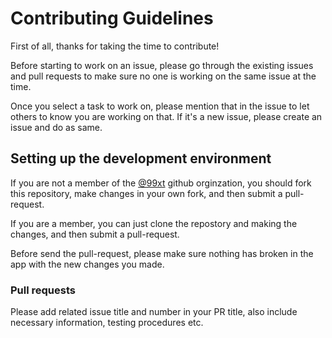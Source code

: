 # Contributing Guidelines

First of all, thanks for taking the time to contribute!

Before starting to work on an issue, please go through the existing issues and pull requests to make sure no one is working on the same issue at the time.

Once you select a task to work on, please mention that in the issue to let others to know you are working on that. If it's a new issue, please create an issue and do as same.

## Setting up the development environment

If you are not a member of the [@99xt](https://github.com/99xt) github orginzation, you should fork this repository, make changes in your own fork, and then submit a pull-request. 

If you are a member, you can just clone the repostory and making the changes, and then submit a pull-request.

Before send the pull-request, please make sure nothing has broken in the app with the new changes you made.

### Pull requests

Please add related issue title and number in your PR title, also include necessary information, testing procedures etc.
